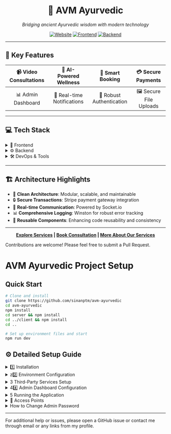 <div align="center">

# 🌿 AVM Ayurvedic
*Bridging ancient Ayurvedic wisdom with modern technology*


[![Website](https://img.shields.io/badge/🌐_Website-Visit_Our_Site-brightgreen?style=for-the-badge&logoColor=white)](https://avm-ayurvedic.online)
[![Frontend](https://img.shields.io/badge/▲_Frontend-Vercel-black?style=for-the-badge&logo=vercel)](https://avm-ayurvedic.online)
[![Backend](https://img.shields.io/badge/🚀_Backend-AWS-orange?style=for-the-badge&logo=amazon-aws)](https://api.avm-ayurvedic.online)

</div>

---

## 🚀 Key Features

📹 Video Consultations | 🤖 AI-Powered Wellness | 📅 Smart Booking | 💳 Secure Payments
:---: | :---: | :---: | :---:
📊 Admin Dashboard | 🔔 Real-time Notifications | 🔐 Robust Authentication | 🖼️ Secure File Uploads

---
## 💻 Tech Stack

<details>
<summary>🎨 Frontend</summary>

![Next JS](https://img.shields.io/badge/Next.js-black?style=flat&logo=next.js)
![TypeScript](https://img.shields.io/badge/TypeScript-%23007ACC.svg?style=flat&logo=typescript&logoColor=white)
![React](https://img.shields.io/badge/React-%2320232a.svg?style=flat&logo=react&logoColor=%2361DAFB)
![TailwindCSS](https://img.shields.io/badge/Tailwind-%2338B2AC.svg?style=flat&logo=tailwind-css&logoColor=white)
![Radix UI](https://img.shields.io/badge/Radix_UI-%231A1A1A.svg?style=flat&logo=radix-ui&logoColor=white)
![Socket.io-client](https://img.shields.io/badge/Socket.io--client-black?style=flat&logo=socket.io&logoColor=white)
![WebRTC](https://img.shields.io/badge/WebRTC-333333?style=flat&logo=webrtc&logoColor=white)
![Simple Peer](https://img.shields.io/badge/Simple_Peer-4A154B?style=flat&logo=webrtc&logoColor=white)
![OAuth](https://img.shields.io/badge/OAuth-3C78A9?style=flat&logo=oauth&logoColor=white)  
![Google](https://img.shields.io/badge/Google-4285F4?style=flat&logo=google&logoColor=white)
![Axios](https://img.shields.io/badge/Axios-5A29E3?style=flat&logo=axios&logoColor=white)
![React Query](https://img.shields.io/badge/React_Query-FF4154?style=flat&logo=react-query&logoColor=white)
![Stripe](https://img.shields.io/badge/Stripe-008CDD?style=flat&logo=stripe&logoColor=white)
![Firebase](https://img.shields.io/badge/Firebase-FFCA28?style=flat&logo=firebase&logoColor=black)
![Framer Motion](https://img.shields.io/badge/Framer_Motion-0055FF?style=flat&logo=framer&logoColor=white)
![Zod](https://img.shields.io/badge/Zod-3E67B1?style=flat&logo=zod&logoColor=white)
![React Hook Form](https://img.shields.io/badge/React_Hook_Form-EC5990?style=flat&logo=reacthookform&logoColor=white)
![Recharts](https://img.shields.io/badge/Recharts-%2348A9E6.svg?style=flat&logo=recharts&logoColor=white)

</details>

<details>
<summary>⚙️ Backend</summary>

![Node.js](https://img.shields.io/badge/Node.js-6DA55F?style=flat&logo=node.js&logoColor=white)
![Express.js](https://img.shields.io/badge/Express.js-%23404d59.svg?style=flat&logo=express&logoColor=%2361DAFB)
![MongoDB](https://img.shields.io/badge/MongoDB-%234ea94b.svg?style=flat&logo=mongodb&logoColor=white)
![AWS](https://img.shields.io/badge/AWS-%23FF9900.svg?style=flat&logo=amazon-aws&logoColor=white)
![Stripe](https://img.shields.io/badge/Stripe-%236464FF.svg?style=flat&logo=stripe&logoColor=white)
![JWT](https://img.shields.io/badge/JWT-black?style=flat&logo=JSON%20web%20tokens)
![NGINX](https://img.shields.io/badge/NGINX-%23009639.svg?style=flat&logo=nginx&logoColor=white)
![Socket.io](https://img.shields.io/badge/Socket.io-black?style=flat&logo=socket.io&badgeColor=010101)
![Google AI](https://img.shields.io/badge/Google_AI-4285F4?style=flat&logo=google&logoColor=white)
![Joi](https://img.shields.io/badge/Joi-0080FF?style=flat&logo=joi&logoColor=white)
![Winston](https://img.shields.io/badge/Winston-231F20?style=flat&logo=winston&logoColor=white)

</details>

<details>
<summary>🛠 DevOps & Tools</summary>

![SEO](https://img.shields.io/badge/SEO-4CAF50?style=flat&logo=google&logoColor=white)
![Google Analytics](https://img.shields.io/badge/Google%20Analytics-E37400?style=flat&logo=google-analytics&logoColor=white)
![Vercel Analytics](https://img.shields.io/badge/Vercel%20Analytics-E37400?style=flat&logo=google-analytics&logoColor=white)
![Open Graph](https://img.shields.io/badge/Open%20Graph-008000?style=flat&logo=facebook&logoColor=white)
![Twitter Card](https://img.shields.io/badge/Twitter%20Card-1DA1F2?style=flat&logo=twitter&logoColor=white)
![Figma](https://img.shields.io/badge/figma-%23F24E1E.svg?style=flat&logo=figma&logoColor=white)
![Clean Architecture](https://img.shields.io/badge/Clean_Architecture-%230D6EFD.svg?style=flat&logo=architecture&logoColor=white)
![SOLID Principles](https://img.shields.io/badge/SOLID_Principles-%230D6EFD.svg?style=flat&logo=architecture&logoColor=white)
![Nginx](https://img.shields.io/badge/nginx-%23009639.svg?style=flat&logo=nginx&logoColor=white)
![Git](https://img.shields.io/badge/Git-%23F05033.svg?style=flat&logo=git&logoColor=white)
![GitHub](https://img.shields.io/badge/GitHub-%23121011.svg?style=flat&logo=github&logoColor=white)
![GitHub Actions](https://img.shields.io/badge/github%20actions-%232671E5.svg?style=flat&logo=githubactions&logoColor=white)
![Vercel](https://img.shields.io/badge/Vercel-%23000000.svg?style=flat&logo=vercel&logoColor=white)
![ESLint](https://img.shields.io/badge/ESLint-4B32C3?style=flat&logo=eslint&logoColor=white)
![Prettier](https://img.shields.io/badge/Prettier-F7B93E?style=flat&logo=prettier&logoColor=black)
![npm](https://img.shields.io/badge/npm-CB3837?style=flat&logo=npm&logoColor=white)
![Postman](https://img.shields.io/badge/Postman-FF6C37?style=flat&logo=postman&logoColor=white)

</details>

---
## 🏗️ Architecture Highlights

- 🧱 **Clean Architecture**: Modular, scalable, and maintainable
- 🔒 **Secure Transactions**: Stripe payment gateway integration
- 🚀 **Real-time Communication**: Powered by Socket.io
- 📊 **Comprehensive Logging**: Winston for robust error tracking
- 🧩 **Reusable Components**: Enhancing code reusability and consistency

---

<div align="center">

**[Explore Services](https://avm-ayurvedic.online) | [Book Consultation](https://avm-ayurvedic.online/new-appointment) | [More About Our Services](https://avm-ayurvedic.online/services)**

</div>


Contributions are welcome! Please feel free to submit a Pull Request.


# AVM Ayurvedic Project Setup

## Quick Start

```bash
# Clone and install
git clone https://github.com/sinanptm/avm-ayurvedic
cd avm-ayurvedic
npm install
cd server && npm install
cd ../client && npm install
cd ..

# Set up environment files and start
npm run dev
```


## ⚙️ Detailed Setup Guide

<details>
<summary>1️⃣ Installation</summary>

1. Clone the repository:
   ```bash
   git clone https://github.com/sinanptm/avm-ayurvedic
   cd avm-ayurvedic
   ```

2. Install dependencies:
   ```bash
   # Root directory dependencies
   npm install

   # Server dependencies
   cd server
   npm install

   # Client dependencies
   cd ../client
   npm install

   # Return to root
   cd ..
   ```
</details>

<details>
<summary>z2️⃣ Environment Configuration</summary>

<details>
<summary>1. Server Environment (.env in /server)</summary>

```env
# Database
MONGODB_URL=mongodb://localhost:27017/AVM

# Server Configuration
PORT=8000
NODE_ENV=dev
CLIENT_URL=http://localhost:3000

# Email Service
SENDER_EMAIL=test@example.com
NODEMAILER_PASSKEY=test-nodemailer-passkey

# Authentication
ACCESS_TOKEN_SECRET=test-access-token-secret
REFRESH_TOKEN_SECRET=test-refresh-token-secret

# AWS S3
AWS_REGION=eu-north-1
AWS_ACCESS_KEY_ID=test-aws-access-key-id
AWS_SECRET_ACCESS_KEY=test-aws-secret-access-key
S3_BUCKET_NAME=test-avm-ayurvedic-bucket

# Payment Processing
STRIPE_PUBLISHABLE_KEY=pk_test_XXXXXXXXXXXXXXXXXXXXXXXX
STRIPE_SECRET_KEY=sk_test_XXXXXXXXXXXXXXXXXXXXXXXX
STRIPE_WEBHOOK_SECRET=whsec_XXXXXXXXXXXXXXXXXXXXXXXX

# AI Integration
GEMINI_API_KEY=test-gemini-api-key
```
</details>

<details>
<summary>2. Client Environment (.env in /client)</summary>

```env
# Environment
NEXT_PUBLIC_ENV=development

# API Configuration
NEXT_PUBLIC_API_URL=http://localhost:8000/api
NEXT_PUBLIC_BASE_API_URL=http://localhost:8000

# Firebase Authentication
NEXT_PUBLIC_FIREBASE_API_KEY=test-firebase-api-key
NEXT_PUBLIC_FIREBASE_AUTH_DOMAIN=test-firebase-auth-domain
NEXT_PUBLIC_FIREBASE_MESSAGING_SENDER_ID=test-firebase-messaging-sender-id
NEXT_PUBLIC_FIREBASE_APP_ID=test-firebase-app-id
NEXT_PUBLIC_FIREBASE_MEASUREMENT_ID=test-firebase-measurement-id

# Payment Integration
NEXT_PUBLIC_STRIPE_KEY=pk_test_XXXXXXXXXXXXXXXXXXXXXXXX

# Video Call Integration
NEXT_PUBLIC_METERED_TURN_USERNAME=test-metered-turn-username
NEXT_PUBLIC_METERED_TURN_CREDENTIAL=test-metered-turn-credential
```
</details>
</details>

<details>
<summary>3 Third-Party Services Setup</summary>

<details>
<summary>3️⃣ Stripe Integration</summary>

- Refer to: [Watch Tutorial](https://www.youtube.com/watch?v=ddzO85cqDeA) (2:30-4:45 for API keys)
```bash
# Install Stripe CLI
npm install -g stripe

# Authenticate with Stripe
stripe login
```
</details>

<details>
<summary>2. Metered TURN Server</summary>

- Refer to: [Metered Website](https://metered.ca)
1. Sign up at Metered
2. Get TURN credentials
3. Update client .env with credentials
</details>

<details>
<summary>3. Google Gemini AI</summary>

- Refer to: [Watch Tutorial](https://www.youtube.com/watch?v=o8iyrtQyrZM)
1. Access Google Cloud Console
2. Create/select project
3. Enable Gemini API
4. Get API key
5. Update server .env
</details>

<details>
<summary>4. AWS S3</summary>

- Refer to: [Watch Tutorial](https://www.youtube.com/watch?v=eQAIojcArRY)
1. Access AWS Console
2. Create S3 bucket
3. Get access keys
4. Update server .env
</details>

<details>
<summary>5. Nodemailer Setup</summary>

- Refer to: [Watch Tutorial](https://www.youtube.com/watch?v=QDIOBsMBEI0)
1. Enable 2-Step Verification
2. Generate App Password
3. Update server .env
</details>

<details>
<summary>6. Firebase Configuration</summary>

- Refer to: [Watch Tutorial](https://www.youtube.com/watch?v=RDJvPZ9wHj0)
1. Create Firebase project
2. Get configuration
3. Update client .env
</details>
</details>

<details>
<summary>4️4️⃣ Admin Dashboard Configuration</summary>

<details>
<summary>1. Database Setup</summary>

```javascript
// Insert into 'doctors' collection
{
  "_id": { "$oid": "66f43da6474baf6855725456" },
  "email": "your-admin-email@example.com",
  "password": "$2a$10$g4YLaUSEWC/tJvq0jmbw6e1aS423WTqepWqH6V8PjRtrfXMxOjcca",
  "image": "",
  "isBlocked": false,
  "name": "Admin",
  "phone": "2312371239",
  "role": "admin",
  "qualifications": [],
  "token": "",
  "isVerified": false,
  "createdAt": { "$date": "2024-09-25T16:43:18.340Z" },
  "updatedAt": { "$date": "2024-10-09T02:36:37.556Z" }
}
```
</details>

<details>
<summary>2. Initial Login</summary>

- Email: your configured admin email
- Password: `1Admin@pass` (can change this later)
</details>
</details>

<details>
<summary>5️ Running the Application</summary>
4️⃣y
<details>
<summary>Option A: Single Command (Recommended)</summary>

```bash
# From root directory
npm run dev
```
</details>

<details>
<summary>Option B: Individual Services</summary>

```bash
# Terminal 1 - Server
cd server
npm run dev

# Terminal 2 - Client
cd client
npm run dev

# Terminal 3 - Stripe (only if running servers separately)
stripe listen --forward-to localhost:8000/webhook
```
</details>
</details>

<details>
<summary>🚀 Access Points</summary>

- Client Application: `http://localhost:3000`
- Server API: `http://localhost:8000/api`
- Admin Dashboard: `http://localhost:3000/admin`
- Doctor Dashboard: `http://localhost:3000/doctor`
</details>

<details>
<summary>How to Change Admin Password</summary>

1. Create a new doctor/patient account through the application
2. Go to your MongoDB database
3. Find the newly created account's password hash
4. Copy this password hash
5. Locate the admin document in the `doctors` collection
6. Replace the admin's password field with the copied hash
7. You can now use the new account's password to login as admin
</details>

---

For additional help or issues, please open a GitHub issue or contact me through email or any links from my profile.
